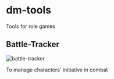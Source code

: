 # dm-tools
Tools for role games

## Battle-Tracker

![battle-tracker](https://user-images.githubusercontent.com/77740217/215770080-bafd9286-67dd-4645-b0a5-7539d5af81eb.gif)

To manage characters' initiative in combat
